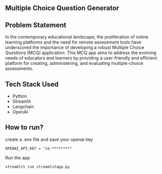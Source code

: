 ## Multiple Choice Question Generator


## Problem Statement
In the contemporary educational landscape, the proliferation of online learning platforms and the need for remote assessment tools have underscored the importance of developing a robust Multiple Choice Questions (MCQ) application. This MCQ app aims to address the evolving needs of educators and learners by providing a user-friendly and efficient platform for creating, administering, and evaluating multiple-choice assessments.


## Tech Stack Used
- Python
- Streamlit
- Langchain
- OpenAI


## How to run? 

create a .env file and save your openai key
````
OPENAI_API_KEY = "sk-********"
````

Run the app
````
streamlit run streamlitapp.py
````